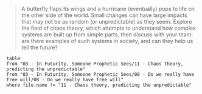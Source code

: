 > A butterfly flaps its wings and a hurricane (eventually) pops to life on the other side of the world. Small changes can have large impacts that may not be as random (or unpredictable) as they seem. Explore the field of chaos theory, which attempts to understand how complex systems are built up from simple parts, then discuss with your team: are there examples of such systems in society, and can they help us tell the future?

```dataview
table
from "03 - In Futurity, Someone Prophetic Sees/11 - Chaos theory, predicting the unpredictable"
from "03 - In Futurity, Someone Prophetic Sees/08 - Do we really have free will/08 - Do we really have free will"
where file.name != "11 - Chaos theory, predicting the unpredictable"
```
